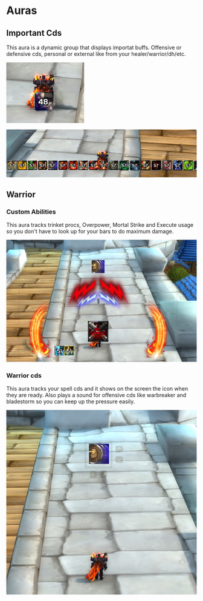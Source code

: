 # Auras

## Important Cds

This aura is a dynamic group that displays importat buffs. Offensive or defensive cds, personal or external like from your healer/warrior/dh/etc.

![important buffs 1](./assets/important_buffs_1.png)

![important buffs 2](./assets/important_buffs_2.png)


## Warrior
### Custom Abilities
This aura tracks trinket procs, Overpower, Mortal Strike and Execute usage so you don't have to look up for your bars to do maximum damage.

![Warrior auras](./warrior/assets/warrior.png)

### Warrior cds

This aura tracks your spell cds and it shows on the screen the icon when they are ready. Also plays a sound for offensive cds like warbreaker and bladestorm so you can keep up the pressure easily.

![Warrior cds](./warrior/assets/warrior_cds.png)

